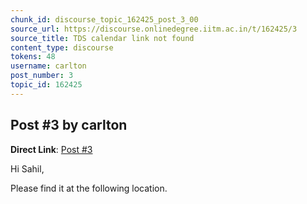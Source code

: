 ```yaml
---
chunk_id: discourse_topic_162425_post_3_00
source_url: https://discourse.onlinedegree.iitm.ac.in/t/162425/3
source_title: TDS calendar link not found
content_type: discourse
tokens: 48
username: carlton
post_number: 3
topic_id: 162425
---
```


## Post #3 by carlton

**Direct Link**: [Post #3](https://discourse.onlinedegree.iitm.ac.in/t/162425/3)

Hi Sahil,

Please find it at the following location.
